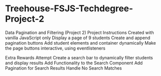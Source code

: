 # Treehouse-FSJS-Techdegree-Project-2
Data Pagination and Filtering (Project 2)
Project Instructions 
Created with vanilla JavaScript only
Display a page of 9 students
Create and append pagination buttons 
Add student elements and container dynamically
Make the page buttons interactive, using eventlisteners

Extra Rewards Attempt
Create a search bar to dynamically filter students and display results
Add Functionality to the Search Component
Add Pagination for Search Results
Handle No Search Matches
